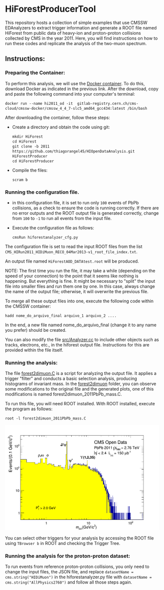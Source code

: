 # HiForestProducerTool

This repository hosts a collection of simple examples that use CMSSW EDAnalyzers to extract trigger information and generate a ROOT file named HiForest from public data of heavy-ion and proton-proton collisions collected by CMS in the year 2011. Here, you will find instructions on how to run these codes and replicate the analysis of the two-muon spectrum.

## Instructions:

### Preparing the Container:

To perform this analysis, we will use the [Docker container](https://docs.docker.com/engine/install/). To do this, download Docker as indicated in the previous link. After the download, copy and paste the following command into your computer's terminal:

  ```
  docker run --name hi2011_od -it  gitlab-registry.cern.ch/cms-cloud/cmssw-docker/cmssw_4_4_7-slc5_amd64_gcc434:latest /bin/bash
  ```

After downloading the container, follow these steps:

- Create a directory and obtain the code using git:
  ```
  mkdir HiForest
  cd HiForest
  git clone -b 2011 https://github.com/thiagorangel45/HIOpenDataAnalysis.git HiForestProducer
  cd HiForestProducer
  ```
  
- Compile the files:

  ```
  scram b
  ```
  
### Running the configuration file.

- in this configuration file, it is set to run only `100` events of PbPb collisions, as a check to ensure the code is running correctly. If there are no error outputs and the ROOT output file is generated correctly, change from `100` to `-1` to run all events from the input file.
  
- Execute the configuration file as follows:

  ```
  cmsRun hiforestanalyzer_cfg.py
  ```

The configuration file is set to read the input ROOT files from the list `CMS_HIRun2011_HIDiMuon_RECO_04Mar2013-v1_root_file_index.txt`.

An output file named `HiForestAOD_DATAtest.root` will be produced.

NOTE: The first time you run the file, it may take a while (depending on the speed of your connection) to the point that it seems like nothing is happening. But everything is fine. It might be necessary to "split" the input file into smaller files and run them one by one. In this case, always change the name of the output file; otherwise, it will overwrite the previous file.

To merge all these output files into one, execute the following code within the CMSSW container:

```
hadd nome_do_arquivo_final arquivo_1 arquivo_2 ....
```
In the end, a new file named nome_do_arquivo_final (change it to any name you prefer) should be created.

You can also modify the file [src/Analyzer.cc](src/Analyzer.cc) to include other objects such as tracks, electrons, etc., in the hiforest output file. Instructions for this are provided within the file itself.


### Running the analysis:

The file [forest2dimuon.C](forest2dimuon/forest2dimuon.C) is a script for analyzing the output file. It applies a trigger "filter" and conducts a basic selection analysis, producing histograms of invariant mass. In the [forest2dimuon](forest2dimuon) folder, you can observe some modifications to the original file and the generated plots, one of this modifications is named forest2dimuon_2011PbPb_mass.C.

To run this file, you will need ROOT installed. With ROOT installed, execute the program as follows:
```
root -l forest2dimuon_2011PbPb_mass.C
```

<p align="center">
  <img src="forest2dimuon/diMuon_mass_2011_PbPb_1.png" alt="Texto Alternativo" width="700">
</p>



You can select other triggers for your analysis by accessing the ROOT file using `TBrowser b` in ROOT and checking the Trigger Tree. 

### Running the analysis for the proton-proton dataset:

To run events from reference proton-proton collisions, you only need to change the input files, the JSON file, and replace `datasetName = cms.string("HIDiMuon")` in the hiforestanalyzer.py file with `datasetName = cms.string("AllPhysics2760")` and follow all those steps again.




